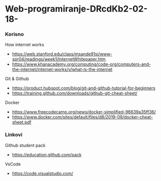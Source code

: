 # Web-programiranje-DRcdKb2-02-18-

### Korisno
How internet works
- https://web.stanford.edu/class/msande91si/www-spr04/readings/week1/InternetWhitepaper.htm
- https://www.khanacademy.org/computing/code-org/computers-and-the-internet/internet-works/v/what-is-the-internet

Git & Github
- https://product.hubspot.com/blog/git-and-github-tutorial-for-beginners
- https://training.github.com/downloads/github-git-cheat-sheet/

Docker
- https://www.freecodecamp.org/news/docker-simplified-96639a35ff36/
- https://www.docker.com/sites/default/files/d8/2019-09/docker-cheat-sheet.pdf

### Linkovi

Github student pack
- https://education.github.com/pack

VsCode
- https://code.visualstudio.com/
